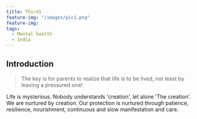 ```yaml
---
title: Third1
feature-img: "/images/pic1.png"
feature-img:
tags:
  - Mental health
  - India
---
```


## Introduction
> The key is for parents to realize that life is to be lived, not least by leaving a pressured one!

Life is mysterious. Nobody understands 'creation', let alone 'The creation'. We are nurtured by creation. Our protection is nurtured through patience, resilience, nourishment, continuous and slow manifestation and care.
